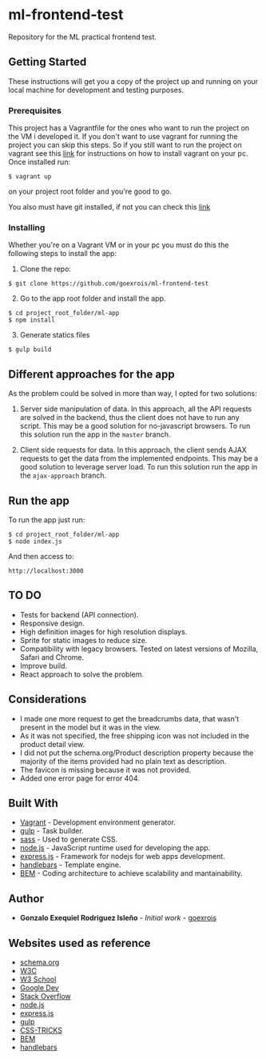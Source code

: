 # ml-frontend-test
Repository for the ML practical frontend test.

## Getting Started

These instructions will get you a copy of the project up and running on your local machine for development and testing purposes. 

### Prerequisites

This project has a Vagrantfile for the ones who want to run the project on the VM i developed it. If you don't want to use vagrant for running the project you can skip this steps. 
So if you still want to run the project on vagrant see this [link](https://www.vagrantup.com/docs/installation/) for instructions on how to install vagrant on your pc. 
Once installed run:

```
$ vagrant up 
```

on your project root folder and you're good to go. 

You also must have git installed, if not you can check this [link](https://git-scm.com/book/en/v2/Getting-Started-Installing-Git)

### Installing

Whether you're on a Vagrant VM or in your pc you must do this the following steps to install the app:

1. Clone the repo:
```
$ git clone https://github.com/goexrois/ml-frontend-test
```
2. Go to the app root folder and install the app.

```
$ cd project_root_folder/ml-app
$ npm install
```
3. Generate statics files

```
$ gulp build 
```
## Different approaches for the app
As the problem could be solved in more than way, I opted for two solutions: 

1. Server side manipulation of data. In this approach, all the API requests are solved in the backend, thus the client
does not have to run any script. This may be a good solution for no-javascript browsers.
To run this solution run the app in the `master` branch.

2. Client side requests for data. In this approach, the client sends AJAX requests to get the data from the implemented endpoints. This may be a good solution to leverage server load.
To run this solution run the app in the `ajax-approach` branch.

## Run the app

To run the app just run: 

```
$ cd project_root_folder/ml-app
$ node index.js
```

And then access to: 

```
http://localhost:3000
```
## TO DO 

* Tests for backend (API connection).
* Responsive design.
* High definition images for high resolution displays.
* Sprite for static images to reduce size. 
* Compatibility with legacy browsers. Tested on latest versions of Mozilla, Safari and Chrome.
* Improve build.
* React approach to solve the problem.

## Considerations

* I made one more request to get the breadcrumbs data, that wasn't present in the model but it was in the view.
* As it was not specified, the free shipping icon was not included in the product detail view. 
* I did not put the schema.org/Product description property because the majority of the items provided
had no plain text as description. 
* The favicon is missing because it was not provided.
* Added one error page for error 404. 

## Built With

* [Vagrant](https://www.vagrantup.com/) - Development environment generator.
* [gulp](http://gulpjs.com/) - Task builder.
* [sass](http://sass-lang.com/) - Used to generate CSS.
* [node.js](https://nodejs.org/) - JavaScript runtime used for developing the app.
* [express.js](http://expressjs.com/) - Framework for nodejs for web apps development.
* [handlebars](http://handlebarsjs.com/) - Template engine.
* [BEM](https://en.bem.info/) - Coding architecture to achieve scalability and mantainability.

## Author

* **Gonzalo Exequiel Rodriguez Isleño** - *Initial work* - [goexrois](https://github.com/goexrois)

## Websites used as reference

* [schema.org](https://schema.org)
* [W3C](https://www.w3.org/)
* [W3 School](https://www.w3schools.com/)
* [Google Dev](https://developers.google.com/)
* [Stack Overflow](https://stackoverflow.com/)
* [node.js](https://nodejs.org/)
* [express.js](http://expressjs.com/)
* [gulp](http://gulpjs.com/)
* [CSS-TRICKS](https://css-tricks.com/)
* [BEM](https://en.bem.info/) 
* [handlebars](http://handlebarsjs.com/)
